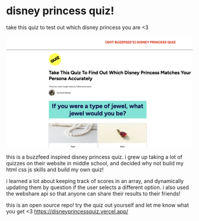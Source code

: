 # disney princess quiz!

take this quiz to test out which disney princess you are <3

![image of project](assets/image.png)

this is a buzzfeed inspired disney princess quiz. i grew up taking a lot of quizzes on their website in middle school, and decided why not build my html css js skills and build my own quiz!

i learned a lot about keeping track of scores in an array, and dynamically updating them by question if the user selects a different option. i also used the webshare api so that anyone can share their results to their friends!

this is an open source repo! try the quiz out yourself and let me know what you get <3
https://disneyprincessquiz.vercel.app/
